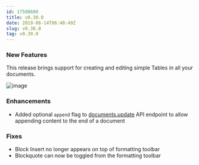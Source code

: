 ```yaml
---
id: 17588680
title: v0.30.0
date: 2019-06-14T06:40:49Z
slug: v0.30.0
tag: v0.30.0
---
```

    
### New Features

This release brings support for creating and editing simple Tables in all your documents. 

![image](https://user-images.githubusercontent.com/380914/58373984-081c5680-7eeb-11e9-8605-5159812f7b55.png)

### Enhancements

- Added optional `append` flag to [documents.update](https://www.getoutline.com/developers) API endpoint to allow appending content to the end of a document

### Fixes

- Block Insert no longer appears on top of formatting toolbar
- Blockquote can now be toggled from the formatting toolbar
      